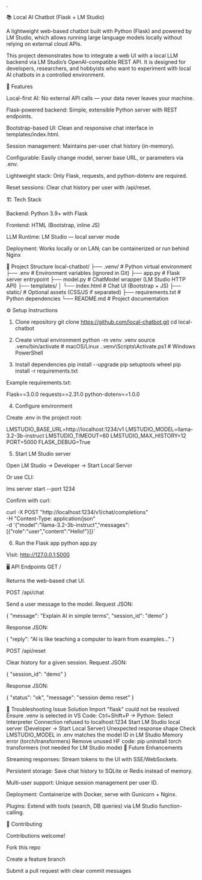 .

📚 Local AI Chatbot (Flask + LM Studio)

A lightweight web-based chatbot built with Python (Flask) and powered by LM Studio, which allows running large language models locally without relying on external cloud APIs.

This project demonstrates how to integrate a web UI with a local LLM backend via LM Studio’s OpenAI-compatible REST API. It is designed for developers, researchers, and hobbyists who want to experiment with local AI chatbots in a controlled environment.

🚀 Features

Local-first AI: No external API calls — your data never leaves your machine.

Flask-powered backend: Simple, extensible Python server with REST endpoints.

Bootstrap-based UI: Clean and responsive chat interface in templates/index.html.

Session management: Maintains per-user chat history (in-memory).

Configurable: Easily change model, server base URL, or parameters via .env.

Lightweight stack: Only Flask, requests, and python-dotenv are required.

Reset sessions: Clear chat history per user with /api/reset.

🏗️ Tech Stack

Backend: Python 3.9+ with Flask

Frontend: HTML (Bootstrap, inline JS)

LLM Runtime: LM Studio
 — local server mode

Deployment: Works locally or on LAN; can be containerized or run behind Nginx

📂 Project Structure
local-chatbot/
├── .venv/                 # Python virtual environment
├── .env                   # Environment variables (ignored in Git)
├── app.py                 # Flask server entrypoint
├── model.py               # ChatModel wrapper (LM Studio HTTP API)
├── templates/
│   └── index.html         # Chat UI (Bootstrap + JS)
├── static/                # Optional assets (CSS/JS if separated)
├── requirements.txt       # Python dependencies
└── README.md              # Project documentation

⚙️ Setup Instructions
1. Clone repository
git clone https://github.com/local-chatbot.git
cd local-chatbot

2. Create virtual environment
python -m venv .venv
source .venv/bin/activate   # macOS/Linux
.\.venv\Scripts\Activate.ps1 # Windows PowerShell

3. Install dependencies
pip install --upgrade pip setuptools wheel
pip install -r requirements.txt


Example requirements.txt:

Flask==3.0.0
requests==2.31.0
python-dotenv==1.0.0

4. Configure environment

Create .env in the project root:

LMSTUDIO_BASE_URL=http://localhost:1234/v1
LMSTUDIO_MODEL=llama-3.2-3b-instruct
LMSTUDIO_TIMEOUT=60
LMSTUDIO_MAX_HISTORY=12
PORT=5000
FLASK_DEBUG=True

5. Start LM Studio server

Open LM Studio → Developer → Start Local Server

Or use CLI:

lms server start --port 1234


Confirm with curl:

curl -X POST "http://localhost:1234/v1/chat/completions" \
 -H "Content-Type: application/json" \
 -d '{"model":"llama-3.2-3b-instruct","messages":[{"role":"user","content":"Hello!"}]}'

6. Run the Flask app
python app.py


Visit: http://127.0.0.1:5000

🖥️ API Endpoints
GET /

Returns the web-based chat UI.

POST /api/chat

Send a user message to the model.
Request JSON:

{
  "message": "Explain AI in simple terms",
  "session_id": "demo"
}


Response JSON:

{
  "reply": "AI is like teaching a computer to learn from examples..."
}

POST /api/reset

Clear history for a given session.
Request JSON:

{ "session_id": "demo" }


Response JSON:

{ "status": "ok", "message": "session demo reset" }

🐞 Troubleshooting
Issue	Solution
Import "flask" could not be resolved	Ensure .venv is selected in VS Code: Ctrl+Shift+P → Python: Select Interpreter
Connection refused to localhost:1234	Start LM Studio local server (Developer → Start Local Server)
Unexpected response shape	Check LMSTUDIO_MODEL in .env matches the model ID in LM Studio
Memory error (torch/transformers)	Remove unused HF code: pip uninstall torch transformers (not needed for LM Studio mode)
🔮 Future Enhancements

Streaming responses: Stream tokens to the UI with SSE/WebSockets.

Persistent storage: Save chat history to SQLite or Redis instead of memory.

Multi-user support: Unique session management per user ID.

Deployment: Containerize with Docker, serve with Gunicorn + Nginx.

Plugins: Extend with tools (search, DB queries) via LM Studio function-calling.

🤝 Contributing

Contributions welcome!

Fork this repo

Create a feature branch

Submit a pull request with clear commit messages
